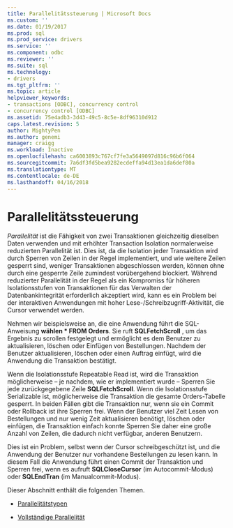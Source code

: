 ```yaml
---
title: Parallelitätssteuerung | Microsoft Docs
ms.custom: ''
ms.date: 01/19/2017
ms.prod: sql
ms.prod_service: drivers
ms.service: ''
ms.component: odbc
ms.reviewer: ''
ms.suite: sql
ms.technology:
- drivers
ms.tgt_pltfrm: ''
ms.topic: article
helpviewer_keywords:
- transactions [ODBC], concurrency control
- concurrency control [ODBC]
ms.assetid: 75e4adb3-3d43-49c5-8c5e-8df96310d912
caps.latest.revision: 5
author: MightyPen
ms.author: genemi
manager: craigg
ms.workload: Inactive
ms.openlocfilehash: ca6003893c767cf7fe3a5649097d816c96b6f064
ms.sourcegitcommit: 7a6df3fd5bea9282ecdeffa94d13ea1da6def80a
ms.translationtype: MT
ms.contentlocale: de-DE
ms.lasthandoff: 04/16/2018
---
```

# <a name="concurrency-control"></a>Parallelitätssteuerung
*Parallelität* ist die Fähigkeit von zwei Transaktionen gleichzeitig dieselben Daten verwenden und mit erhöhter Transaction Isolation normalerweise reduzierten Parallelität ist. Dies ist, da die Isolation jeder Transaktion wird durch Sperren von Zeilen in der Regel implementiert, und wie weitere Zeilen gesperrt sind, weniger Transaktionen abgeschlossen werden, können ohne durch eine gesperrte Zeile zumindest vorübergehend blockiert. Während reduzierter Parallelität in der Regel als ein Kompromiss für höheren Isolationsstufen von Transaktionen für das Verwalten der Datenbankintegrität erforderlich akzeptiert wird, kann es ein Problem bei der interaktiven Anwendungen mit hoher Lese-/Schreibzugriff-Aktivität, die Cursor verwendet werden.  
  
 Nehmen wir beispielsweise an, die eine Anwendung führt die SQL-Anweisung **wählen \* FROM Orders**. Sie ruft **SQLFetchScroll** , um das Ergebnis zu scrollen festgelegt und ermöglicht es dem Benutzer zu aktualisieren, löschen oder Einfügen von Bestellungen. Nachdem der Benutzer aktualisieren, löschen oder einen Auftrag einfügt, wird die Anwendung die Transaktion bestätigt.  
  
 Wenn die Isolationsstufe Repeatable Read ist, wird die Transaktion möglicherweise – je nachdem, wie er implementiert wurde – Sperren Sie jede zurückgegebene Zeile **SQLFetchScroll**. Wenn die Isolationsstufe Serializable ist, möglicherweise die Transaktion die gesamte Orders-Tabelle gesperrt. In beiden Fällen gibt die Transaktion nur, wenn sie ein Commit oder Rollback ist ihre Sperren frei. Wenn der Benutzer viel Zeit Lesen von Bestellungen und nur wenig Zeit aktualisieren benötigt, löschen oder einfügen, die Transaktion einfach konnte Sperren Sie daher eine große Anzahl von Zeilen, die dadurch nicht verfügbar, anderen Benutzern.  
  
 Dies ist ein Problem, selbst wenn der Cursor schreibgeschützt ist, und die Anwendung der Benutzer nur vorhandene Bestellungen zu lesen kann. In diesem Fall die Anwendung führt einen Commit der Transaktion und Sperren frei, wenn es aufruft **SQLCloseCursor** (im Autocommit-Modus) oder **SQLEndTran** (im Manualcommit-Modus).  
  
 Dieser Abschnitt enthält die folgenden Themen.  
  
-   [Parallelitätstypen](../../../odbc/reference/develop-app/concurrency-types.md)  
  
-   [Vollständige Parallelität](../../../odbc/reference/develop-app/optimistic-concurrency.md)
